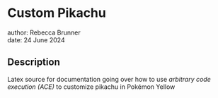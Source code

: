 # Custom Pikachu

author: Rebecca Brunner
<br>
date: 24 June 2024

## Description

Latex source for documentation going over how to use *arbitrary code execution (ACE)* to customize pikachu in Pokémon Yellow

